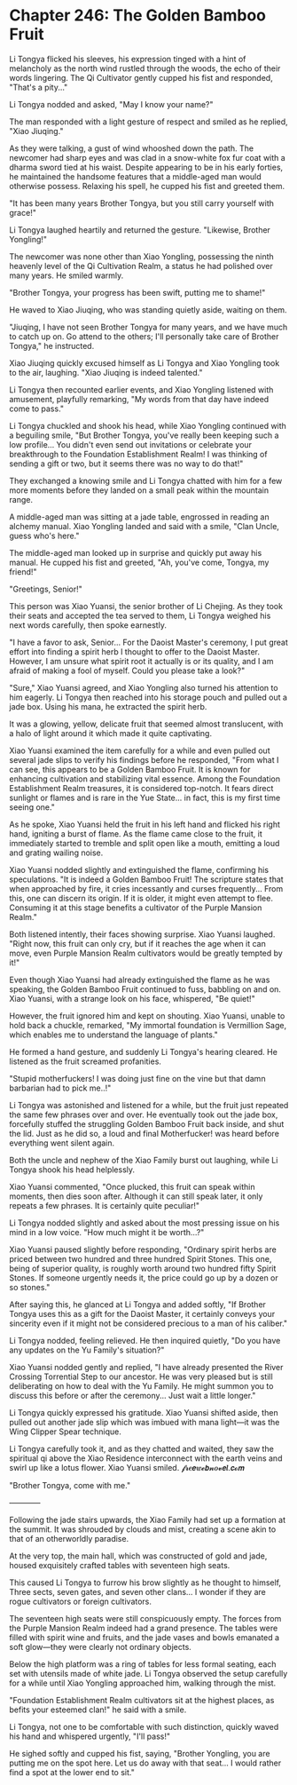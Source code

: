 # Chapter 246: The Golden Bamboo Fruit

Li Tongya flicked his sleeves, his expression tinged with a hint of melancholy as the north wind rustled through the woods, the echo of their words lingering. The Qi Cultivator gently cupped his fist and responded, "That's a pity..."

Li Tongya nodded and asked, "May I know your name?"

The man responded with a light gesture of respect and smiled as he replied, "Xiao Jiuqing."

As they were talking, a gust of wind whooshed down the path. The newcomer had sharp eyes and was clad in a snow-white fox fur coat with a dharma sword tied at his waist. Despite appearing to be in his early forties, he maintained the handsome features that a middle-aged man would otherwise possess. Relaxing his spell, he cupped his fist and greeted them.

"It has been many years Brother Tongya, but you still carry yourself with grace!"

Li Tongya laughed heartily and returned the gesture. "Likewise, Brother Yongling!"

The newcomer was none other than Xiao Yongling, possessing the ninth heavenly level of the Qi Cultivation Realm, a status he had polished over many years. He smiled warmly.

"Brother Tongya, your progress has been swift, putting me to shame!"

He waved to Xiao Jiuqing, who was standing quietly aside, waiting on them.

"Jiuqing, I have not seen Brother Tongya for many years, and we have much to catch up on. Go attend to the others; I'll personally take care of Brother Tongya," he instructed.

Xiao Jiuqing quickly excused himself as Li Tongya and Xiao Yongling took to the air, laughing. "Xiao Jiuqing is indeed talented."

Li Tongya then recounted earlier events, and Xiao Yongling listened with amusement, playfully remarking, "My words from that day have indeed come to pass."

Li Tongya chuckled and shook his head, while Xiao Yongling continued with a beguiling smile, "But Brother Tongya, you've really been keeping such a low profile... You didn't even send out invitations or celebrate your breakthrough to the Foundation Establishment Realm! I was thinking of sending a gift or two, but it seems there was no way to do that!"

They exchanged a knowing smile and Li Tongya chatted with him for a few more moments before they landed on a small peak within the mountain range.

A middle-aged man was sitting at a jade table, engrossed in reading an alchemy manual. Xiao Yongling landed and said with a smile, "Clan Uncle, guess who's here."

The middle-aged man looked up in surprise and quickly put away his manual. He cupped his fist and greeted, "Ah, you've come, Tongya, my friend!"

"Greetings, Senior!"

This person was Xiao Yuansi, the senior brother of Li Chejing. As they took their seats and accepted the tea served to them, Li Tongya weighed his next words carefully, then spoke earnestly.

"I have a favor to ask, Senior... For the Daoist Master's ceremony, I put great effort into finding a spirit herb I thought to offer to the Daoist Master. However, I am unsure what spirit root it actually is or its quality, and I am afraid of making a fool of myself. Could you please take a look?"

"Sure," Xiao Yuansi agreed, and Xiao Yongling also turned his attention to him eagerly. Li Tongya then reached into his storage pouch and pulled out a jade box. Using his mana, he extracted the spirit herb.

It was a glowing, yellow, delicate fruit that seemed almost translucent, with a halo of light around it which made it quite captivating.

Xiao Yuansi examined the item carefully for a while and even pulled out several jade slips to verify his findings before he responded, "From what I can see, this appears to be a Golden Bamboo Fruit. It is known for enhancing cultivation and stabilizing vital essence. Among the Foundation Establishment Realm treasures, it is considered top-notch. It fears direct sunlight or flames and is rare in the Yue State... in fact, this is my first time seeing one."

As he spoke, Xiao Yuansi held the fruit in his left hand and flicked his right hand, igniting a burst of flame. As the flame came close to the fruit, it immediately started to tremble and split open like a mouth, emitting a loud and grating wailing noise.

Xiao Yuansi nodded slightly and extinguished the flame, confirming his speculations. "It is indeed a Golden Bamboo Fruit! The scripture states that when approached by fire, it cries incessantly and curses frequently... From this, one can discern its origin. If it is older, it might even attempt to flee. Consuming it at this stage benefits a cultivator of the Purple Mansion Realm."

Both listened intently, their faces showing surprise. Xiao Yuansi laughed. "Right now, this fruit can only cry, but if it reaches the age when it can move, even Purple Mansion Realm cultivators would be greatly tempted by it!"

Even though Xiao Yuansi had already extinguished the flame as he was speaking, the Golden Bamboo Fruit continued to fuss, babbling on and on. Xiao Yuansi, with a strange look on his face, whispered, "Be quiet!"

However, the fruit ignored him and kept on shouting. Xiao Yuansi, unable to hold back a chuckle, remarked, "My immortal foundation is Vermillion Sage, which enables me to understand the language of plants."

He formed a hand gesture, and suddenly Li Tongya's hearing cleared. He listened as the fruit screamed profanities.

"Stupid motherfuckers! I was doing just fine on the vine but that damn barbarian had to pick me..!"

Li Tongya was astonished and listened for a while, but the fruit just repeated the same few phrases over and over. He eventually took out the jade box, forcefully stuffed the struggling Golden Bamboo Fruit back inside, and shut the lid. Just as he did so, a loud and final Motherfucker! was heard before everything went silent again.

Both the uncle and nephew of the Xiao Family burst out laughing, while Li Tongya shook his head helplessly.

Xiao Yuansi commented, "Once plucked, this fruit can speak within moments, then dies soon after. Although it can still speak later, it only repeats a few phrases. It is certainly quite peculiar!"

Li Tongya nodded slightly and asked about the most pressing issue on his mind in a low voice. "How much might it be worth...?"

Xiao Yuansi paused slightly before responding, "Ordinary spirit herbs are priced between two hundred and three hundred Spirit Stones. This one, being of superior quality, is roughly worth around two hundred fifty Spirit Stones. If someone urgently needs it, the price could go up by a dozen or so stones."

After saying this, he glanced at Li Tongya and added softly, "If Brother Tongya uses this as a gift for the Daoist Master, it certainly conveys your sincerity even if it might not be considered precious to a man of his caliber."

Li Tongya nodded, feeling relieved. He then inquired quietly, "Do you have any updates on the Yu Family's situation?"

Xiao Yuansi nodded gently and replied, "I have already presented the River Crossing Torrential Step to our ancestor. He was very pleased but is still deliberating on how to deal with the Yu Family. He might summon you to discuss this before or after the ceremony... Just wait a little longer."

Li Tongya quickly expressed his gratitude. Xiao Yuansi shifted aside, then pulled out another jade slip which was imbued with mana light—it was the Wing Clipper Spear technique.

Li Tongya carefully took it, and as they chatted and waited, they saw the spiritual qi above the Xiao Residence interconnect with the earth veins and swirl up like a lotus flower. Xiao Yuansi smiled.
𝓯𝓻𝒆𝙚𝒘𝓮𝙗𝓷𝒐𝓿𝙚𝒍.𝙘𝓸𝙢

"Brother Tongya, come with me."

————

Following the jade stairs upwards, the Xiao Family had set up a formation at the summit. It was shrouded by clouds and mist, creating a scene akin to that of an otherworldly paradise.

At the very top, the main hall, which was constructed of gold and jade, housed exquisitely crafted tables with seventeen high seats.

This caused Li Tongya to furrow his brow slightly as he thought to himself, Three sects, seven gates, and seven other clans... I wonder if they are rogue cultivators or foreign cultivators.

The seventeen high seats were still conspicuously empty. The forces from the Purple Mansion Realm indeed had a grand presence. The tables were filled with spirit wine and fruits, and the jade vases and bowls emanated a soft glow—they were clearly not ordinary objects.

Below the high platform was a ring of tables for less formal seating, each set with utensils made of white jade. Li Tongya observed the setup carefully for a while until Xiao Yongling approached him, walking through the mist.

"Foundation Establishment Realm cultivators sit at the highest places, as befits your esteemed clan!" he said with a smile.

Li Tongya, not one to be comfortable with such distinction, quickly waved his hand and whispered urgently, "I'll pass!"

He sighed softly and cupped his fist, saying, "Brother Yongling, you are putting me on the spot here. Let us do away with that seat... I would rather find a spot at the lower end to sit."
